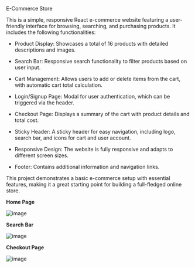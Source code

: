 E-Commerce Store

This is a simple, responsive React e-commerce website featuring a user-friendly interface for browsing, searching, and purchasing products. It includes the following functionalities:

* Product Display: Showcases a total of 16 products with detailed descriptions and images.

 * Search Bar: Responsive search functionality to filter products based on user input.

* Cart Management: Allows users to add or delete items from the cart, with automatic cart total calculation.

* Login/Signup Page: Modal for user authentication, which can be triggered via the header.

* Checkout Page: Displays a summary of the cart with product details and total cost.

* Sticky Header: A sticky header for easy navigation, including logo, search bar, and icons for cart and user account.

* Responsive Design: The website is fully responsive and adapts to different screen sizes.

* Footer: Contains additional information and navigation links.

This project demonstrates a basic e-commerce setup with essential features, making it a great starting point for building a full-fledged online store.

**Home Page**

![image](https://github.com/user-attachments/assets/1eb6857b-9345-4b8e-8ce1-00228ce8980d)

**Search Bar**

![image](https://github.com/user-attachments/assets/d5d4ebcc-5845-40e2-be0d-92023b586ac1)

**Checkout Page**

![image](https://github.com/user-attachments/assets/7f5fef90-b6fc-4e1b-b44e-11b08b5be5bf)

